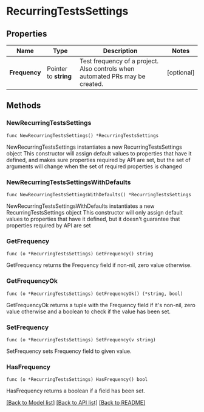 # RecurringTestsSettings

## Properties

Name | Type | Description | Notes
------------ | ------------- | ------------- | -------------
**Frequency** | Pointer to **string** | Test frequency of a project. Also controls when automated PRs may be created. | [optional] 

## Methods

### NewRecurringTestsSettings

`func NewRecurringTestsSettings() *RecurringTestsSettings`

NewRecurringTestsSettings instantiates a new RecurringTestsSettings object
This constructor will assign default values to properties that have it defined,
and makes sure properties required by API are set, but the set of arguments
will change when the set of required properties is changed

### NewRecurringTestsSettingsWithDefaults

`func NewRecurringTestsSettingsWithDefaults() *RecurringTestsSettings`

NewRecurringTestsSettingsWithDefaults instantiates a new RecurringTestsSettings object
This constructor will only assign default values to properties that have it defined,
but it doesn't guarantee that properties required by API are set

### GetFrequency

`func (o *RecurringTestsSettings) GetFrequency() string`

GetFrequency returns the Frequency field if non-nil, zero value otherwise.

### GetFrequencyOk

`func (o *RecurringTestsSettings) GetFrequencyOk() (*string, bool)`

GetFrequencyOk returns a tuple with the Frequency field if it's non-nil, zero value otherwise
and a boolean to check if the value has been set.

### SetFrequency

`func (o *RecurringTestsSettings) SetFrequency(v string)`

SetFrequency sets Frequency field to given value.

### HasFrequency

`func (o *RecurringTestsSettings) HasFrequency() bool`

HasFrequency returns a boolean if a field has been set.


[[Back to Model list]](../README.md#documentation-for-models) [[Back to API list]](../README.md#documentation-for-api-endpoints) [[Back to README]](../README.md)


